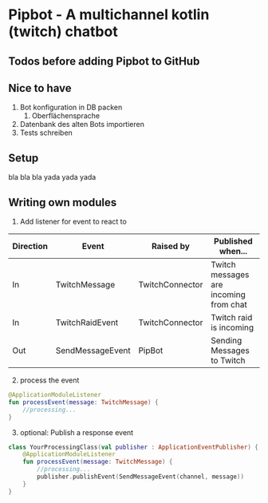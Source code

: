 # Pipbot - A multichannel kotlin (twitch) chatbot

## Todos before adding Pipbot to GitHub

## Nice to have
1. Bot konfiguration in DB packen
   1. Oberflächensprache
2. Datenbank des alten Bots importieren
3. Tests schreiben

## Setup

bla bla bla yada yada yada

## Writing own modules

1. Add listener for event to react to

| Direction | Event            | Raised by       | Published when...                      |
|-----------|------------------|-----------------|----------------------------------------|
| In        | TwitchMessage    | TwitchConnector | Twitch messages are incoming from chat |
| In        | TwitchRaidEvent  | TwitchConnector | Twitch raid is incoming                |
| Out       | SendMessageEvent | PipBot          | Sending Messages to Twitch             |

2. process the event
~~~Kotlin
@ApplicationModuleListener
fun processEvent(message: TwitchMessage) {
    //processing...
}
~~~ 

3. optional: Publish a response event
~~~Kotlin
class YourProcessingClass(val publisher : ApplicationEventPublisher) {
    @ApplicationModuleListener
    fun processEvent(message: TwitchMessage) {
        //processing...
        publisher.publishEvent(SendMessageEvent(channel, message))
    }
}
~~~
